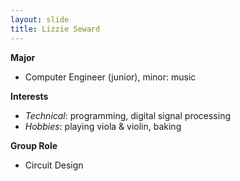 ```yaml
---
layout: slide 
title: Lizzie Seward
---
```


**Major** 
- Computer Engineer (junior), minor: music

**Interests** 
- _Technical_: programming, digital signal processing
- _Hobbies_: playing viola & violin, baking

**Group Role** 
- Circuit Design 

